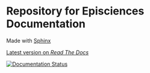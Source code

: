 # Repository for Episciences Documentation

Made with [Sphinx](https://www.sphinx-doc.org/)

[Latest version on _Read The Docs_](https://episciences.readthedocs.io/en/latest/)

[![Documentation Status](https://readthedocs.org/projects/episciences/badge/?version=latest)](https://episciences.readthedocs.io/en/latest/?badge=latest)


